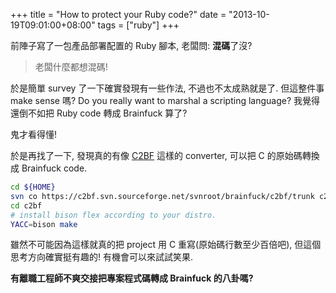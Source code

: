 +++
title = "How to protect your Ruby code?"
date = "2013-10-19T09:01:00+08:00"
tags = ["ruby"]
+++

前陣子寫了一包產品部署配置的 Ruby 腳本, 老闆問: **混碼**了沒?

> 老闆什麼都想混碼!

於是簡單 survey 了一下確實發現有一些作法, 不過也不太成熟就是了.
但這整件事 make sense 嗎? Do you really want to marshal a scripting language?
我覺得還倒不如把 Ruby code 轉成 Brainfuck 算了?

鬼才看得懂!

於是再找了一下, 發現真的有像 [C2BF](http://esolangs.org/wiki/C2BF) 這樣的 converter, 可以把 C 的原始碼轉換成 Brainfuck code.

```bash
cd ${HOME}
svn co https://c2bf.svn.sourceforge.net/svnroot/brainfuck/c2bf/trunk c2bf
cd c2bf
# install bison flex according to your distro.
YACC=bison make
```

雖然不可能因為這樣就真的把 project 用 C 重寫(原始碼行數至少百倍吧),
但這個思考方向確實挺有趣的! 有機會可以來試試笑果.

**有離職工程師不爽交接把專案程式碼轉成 Brainfuck 的八卦嗎?**
